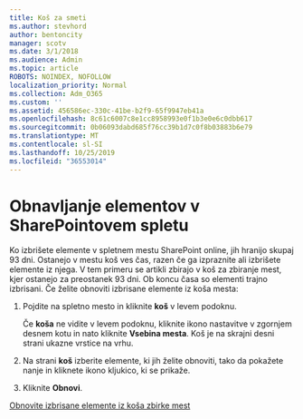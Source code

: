 ```yaml
---
title: Koš za smeti
ms.author: stevhord
author: bentoncity
manager: scotv
ms.date: 3/1/2018
ms.audience: Admin
ms.topic: article
ROBOTS: NOINDEX, NOFOLLOW
localization_priority: Normal
ms.collection: Adm_O365
ms.custom: ''
ms.assetid: 456586ec-330c-41be-b2f9-65f9947eb41a
ms.openlocfilehash: 8c61c6007c8e1cc8958993e0f1b3e0e6c0dbb617
ms.sourcegitcommit: 0b06093dabd685f76cc39b1d7c0f8b03883b6e79
ms.translationtype: MT
ms.contentlocale: sl-SI
ms.lasthandoff: 10/25/2019
ms.locfileid: "36553014"
---
```

# <a name="restore-items-in-sharepoint-online"></a>Obnavljanje elementov v SharePointovem spletu

Ko izbrišete elemente v spletnem mestu SharePoint online, jih hranijo skupaj 93 dni. Ostanejo v mestu koš ves čas, razen če ga izpraznite ali izbrišete elemente iz njega. V tem primeru se artikli zbirajo v koš za zbiranje mest, kjer ostanejo za preostanek 93 dni. Ob koncu časa so elementi trajno izbrisani. Če želite obnoviti izbrisane elemente iz koša mesta:
  
1. Pojdite na spletno mesto in kliknite **koš** v levem podoknu. 
    
    Če **koša** ne vidite v levem podoknu, kliknite ikono nastavitve v zgornjem desnem kotu in nato kliknite **Vsebina mesta**. Koš je na skrajni desni strani ukazne vrstice na vrhu.
    
2. Na strani **koš** izberite elemente, ki jih želite obnoviti, tako da pokažete nanje in kliknete ikono kljukico, ki se prikaže. 
    
3. Kliknite **Obnovi**.
    
[Obnovite izbrisane elemente iz koša zbirke mest](https://go.microsoft.com/fwlink/?linkid=866439)
  

